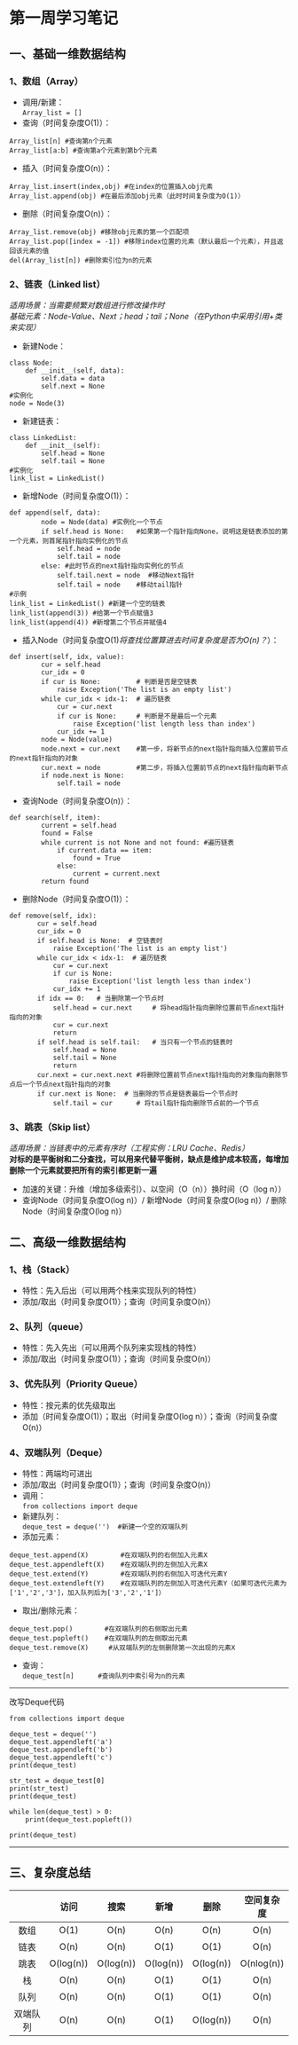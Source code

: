 # 第一周学习笔记  
## 一、基础一维数据结构  
### 1、数组（Array）  
* 调用/新建：  
`Array_list = []`   
* 查询（时间复杂度O(1)）：  
```  
Array_list[n] #查询第n个元素  
Array_list[a:b] #查询第a个元素到第b个元素  
```  
* 插入（时间复杂度O(n)）：  
```  
Array_list.insert(index,obj) #在index的位置插入obj元素  
Array_list.append(obj) #在最后添加obj元素（此时时间复杂度为O(1)）  
```
* 删除（时间复杂度O(n)）：  
```  
Array_list.remove(obj) #移除obj元素的第一个匹配项  
Array_list.pop([index = -1]) #移除index位置的元素（默认最后一个元素），并且返回该元素的值  
del(Array_list[n]) #删除索引位为n的元素  
```  
### 2、链表（Linked list）  
*适用场景：当需要频繁对数组进行修改操作时*  
*基础元素：Node-Value、Next；head；tail；None（在Python中采用引用+类来实现）*  
* 新建Node：  
```
class Node:
    def __init__(self, data):
        self.data = data
        self.next = None
#实例化
node = Node(3)
```
* 新建链表：  
```
class LinkedList:
    def __init__(self):
        self.head = None
        self.tail = None
#实例化
link_list = LinkedList()
```
* 新增Node（时间复杂度O(1)）：  
```
def append(self, data):
        node = Node(data) #实例化一个节点
        if self.head is None:   #如果第一个指针指向None，说明这是链表添加的第一个元素，则首尾指针指向实例化的节点
            self.head = node
            self.tail = node
        else: #此时节点的next指针指向实例化的节点
            self.tail.next = node  #移动Next指针
            self.tail = node    #移动tail指针
#示例
link_list = LinkedList() #新建一个空的链表
link_list(append(3)) #给第一个节点赋值3
link_list(append(4)) #新增第二个节点并赋值4
```
* 插入Node（时间复杂度O(1)*将查找位置算进去时间复杂度是否为O(n)？*）：  
```
def insert(self, idx, value):
        cur = self.head
        cur_idx = 0
        if cur is None:         # 判断是否是空链表
            raise Exception('The list is an empty list')
        while cur_idx < idx-1:  # 遍历链表
            cur = cur.next
            if cur is None:     # 判断是不是最后一个元素
                raise Exception('list length less than index')
            cur_idx += 1
        node = Node(value)
        node.next = cur.next    #第一步，将新节点的next指针指向插入位置前节点的next指针指向的对象
        cur.next = node         #第二步，将插入位置前节点的next指针指向新节点
        if node.next is None:   
            self.tail = node
```
* 查询Node（时间复杂度O(n)）：  
```
def search(self, item):
        current = self.head
        found = False
        while current is not None and not found: #遍历链表
            if current.data == item:
                found = True
            else:
                current = current.next
        return found
```
* 删除Node（时间复杂度O(1)）：  
```
def remove(self, idx):
       cur = self.head
       cur_idx = 0
       if self.head is None:  # 空链表时
           raise Exception('The list is an empty list')
       while cur_idx < idx-1:  # 遍历链表
           cur = cur.next
           if cur is None:
               raise Exception('list length less than index')
           cur_idx += 1
       if idx == 0:   # 当删除第一个节点时
           self.head = cur.next     # 将head指针指向删除位置前节点next指针指向的对象
           cur = cur.next           
           return
       if self.head is self.tail:   # 当只有一个节点的链表时
           self.head = None
           self.tail = None
           return
       cur.next = cur.next.next #将删除位置前节点next指针指向的对象指向删除节点后一个节点next指针指向的对象
       if cur.next is None:  # 当删除的节点是链表最后一个节点时
           self.tail = cur      # 将tail指针指向删除节点前的一个节点
```
### 3、跳表（Skip list）  
*适用场景：当链表中的元素有序时（工程实例：LRU Cache、Redis）*  
**对标的是平衡树和二分查找，可以用来代替平衡树，缺点是维护成本较高，每增加删除一个元素就要把所有的索引都更新一遍**  
* 加速的关键：升维（增加多级索引）、以空间（O（n））换时间（O（log n））  
* 查询Node（时间复杂度O(log n)）/ 新增Node（时间复杂度O(log n)）/ 删除Node（时间复杂度O(log n)）

## 二、高级一维数据结构  
### 1、栈（Stack）  
* 特性：先入后出（可以用两个栈来实现队列的特性）  
* 添加/取出（时间复杂度O(1)）；查询（时间复杂度O(n)）  
### 2、队列（queue）  
* 特性：先入先出（可以用两个队列来实现栈的特性）  
* 添加/取出（时间复杂度O(1)）；查询（时间复杂度O(n)）  
### 3、优先队列（Priority Queue）  
* 特性：按元素的优先级取出  
* 添加（时间复杂度O(1)）；取出（时间复杂度O(log n））；查询（时间复杂度O(n)）  
### 4、双端队列（Deque）  
* 特性：两端均可进出  
* 添加/取出（时间复杂度O(1)）；查询（时间复杂度O(n)）  
* 调用：  
`from collections import deque`
* 新建队列：  
`deque_test = deque('')  #新建一个空的双端队列`
* 添加元素：  
```
deque_test.append(X)        #在双端队列的右侧加入元素X
deque_test.appendleft(X)    #在双端队列的左侧加入元素X
deque_test.extend(Y)        #在双端队列的右侧加入可迭代元素Y
deque_test.extendleft(Y)    #在双端队列的左侧加入可迭代元素Y（如果可迭代元素为['1','2','3']，加入队列后为['3','2','1']）
```
* 取出/删除元素：  
```
deque_test.pop()        #在双端队列的右侧取出元素
deque_test.popleft()    #在双端队列的左侧取出元素
deque_test.remove(X)     #从双端队列的左侧删除第一次出现的元素X
```
* 查询：  
`deque_test[n]      #查询队列中索引号为n的元素`  
***
改写Deque代码  
```
from collections import deque

deque_test = deque('')
deque_test.appendleft('a')
deque_test.appendleft('b')
deque_test.appendleft('c')
print(deque_test)

str_test = deque_test[0]
print(str_test)
print(deque_test)

while len(deque_test) > 0:
    print(deque_test.popleft())
    
print(deque_test)
```
***

## 三、复杂度总结
|      | 访问  | 搜索  | 新增  | 删除  |  空间复杂度  |
|  :----:  |  :----:  |  :----:  |  :----:  |  :----:  |  :----:  |
| 数组  |   O(1)  |  O(n)  |  O(n)  |  O(n)  |  O(n)  |
| 链表  |   O(n)  |  O(n)  |  O(1)  |  O(1)  |  O(n)  |
| 跳表  |   O(log(n))  |  O(log(n))  |  O(log(n))  |  O(log(n))  |  O(nlog(n))  |
| 栈  |   O(n)  |  O(n)  |  O(1)  |  O(1)  |  O(n)  |
| 队列  |   O(n)  |  O(n)  |  O(1)  |  O(1)  |  O(n)  |
| 双端队列  |   O(n)  |  O(n)  |  O(1)  |  O(log(n))  |  O(n)  |
